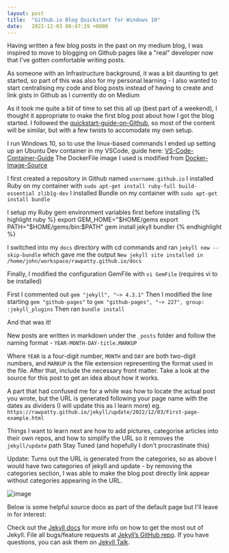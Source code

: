 ```yaml
---
layout: post
title:  "Github.io Blog Quickstart for Windows 10"
date:   2022-12-03 08:47:29 +0000
---
```

Having written a few blog posts in the past on my medium blog, I was inspired to move to blogging on Github pages like a "real" developer now that I've gotten comfortable writing posts.

As someone with an Infrastructure background, it was a bit daunting to get started, so part of this was also for my personal learning - I also wanted to start centralising my code and blog posts instead of having to create and link gists in Github as I currently do on Medium

As it took me quite a bit of time to set this all up (best part of a weekend), I thought it appropriate to make the first blog post about how I got the blog started.
I followed the [quickstart-guide-on-Github], so most of the content will be similar, but with a few twists to accomodate my own setup.

I run Windows 10, so to use the linux-based commands I ended up setting up an Ubuntu Dev container in my VSCode, guide here: [VS-Code-Container-Guide]
The DockerFile image I used is modified from [Docker-Image-Source]

I first created a repository in Github named `username.github.io`
I installed Ruby on my container with `sudo apt-get install ruby-full build-essential zlib1g-dev`
I installed Bundle on my container with `sudo apt-get install bundle`

I setup my Ruby gem environment variables first before installing
{% highlight ruby %}
export GEM_HOME="$HOME/gems
export PATH="$HOME/gems/bin:$PATH"
gem install jekyll bundler
{% endhighlight %}

I switched into my `docs` directory with cd commands and ran `jekyll new --skip-bundle`
which gave me the output `New jekyll site installed in /home/john/workspace/rawpatty.github.io/docs`

Finally, I modified the configuration GemFile with `vi GemFile` (requires vi to be installed)

First I commented out `gem "jekyll", "~> 4.3.1"`
Then I modified the line starting `gem "github-pages"` to `gem "github-pages", "~> 227", group: :jekyll_plugins`
Then ran `bundle install`
 
And that was it!

New posts are written in markdown under the `_posts` folder and follow the naming format - `YEAR-MONTH-DAY-title.MARKUP`

Where `YEAR` is a four-digit number, `MONTH` and `DAY` are both two-digit numbers, and `MARKUP` is the file extension representing the format used in the file. After that, include the necessary front matter. Take a look at the source for this post to get an idea about how it works.

A part that had confused me for a while was how to locate the actual post you wrote, but the URL is generated following your page name with the dates as dividers (I will update this as I learn more)
eg.
`https://rawpatty.github.io/jekyll/update/2022/12/03/First-page-example.html`

Things I want to learn next are how to add pictures, categorise articles into their own repos, and how to simplify the URL so it removes the `jekyll/update` path
Stay Tuned (and hopefully I don't procrastinate this)

Update: Turns out the URL is generated from the categories, so as above I would have two categories of jekyll and update - by removing the categories section, I was able to make the blog post directly link appear without categories appearing in the URL.

![image](/rawpatty.github.io/images/2022/removeCategories.png)


Below is some helpful source doco as part of the default page but I'll leave in for interest:


Check out the [Jekyll docs][jekyll-docs] for more info on how to get the most out of Jekyll. File all bugs/feature requests at [Jekyll’s GitHub repo][jekyll-gh]. If you have questions, you can ask them on [Jekyll Talk][jekyll-talk].

[jekyll-docs]: https://jekyllrb.com/docs/home
[jekyll-gh]:   https://github.com/jekyll/jekyll
[jekyll-talk]: https://talk.jekyllrb.com/
[quickstart-guide-on-Github]: https://docs.github.com/en/pages/setting-up-a-github-pages-site-with-jekyll/about-github-pages-and-jekyll
[VS-Code-Container-Guide]: https://code.visualstudio.com/docs/devcontainers/containers
[Docker-Image-Source]: https://github.com/microsoft/vscode-dev-containers/blob/v0.122.1/containers/ubuntu/.devcontainer/base.Dockerfile